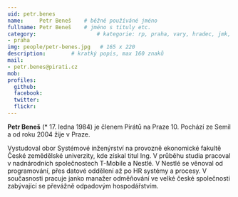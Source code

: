 ```yaml
---
uid: petr.benes
name:     Petr Beneš  	# běžně používáné jméno
fullname: Petr Beneš	# jméno s tituly etc.
category:                 	# kategorie: rp, praha, vary, hradec, jmk, senat
- praha
img: people/petr-benes.jpg   # 165 x 220
description:      	# kratký popis, max 160 znaků
mail:
- petr.benes@pirati.cz
mob:
profiles:
  github:       
  facebook:    
  twitter: 		  
  flickr:		  
---
```


**Petr Beneš** (* 17. ledna 1984) je členem Pirátů na Praze 10. Pochází ze Semil a od roku 2004 žije v Praze.

Vystudoval obor Systémové inženýrství na provozně ekonomické fakultě České zemědělské univerzity, kde získal titul Ing. V průběhu studia pracoval v nadnárodních společnostech T-Mobile a Nestlé. V Nestlé se věnoval od programování, přes datové oddělení až po HR systémy a procesy. V současnosti pracuje janko manažer odměňování ve velké české společnosti zabývající se převážně odpadovým hospodářstvím.

